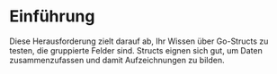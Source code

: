 # Einführung

Diese Herausforderung zielt darauf ab, Ihr Wissen über Go-Structs zu testen, die gruppierte Felder sind. Structs eignen sich gut, um Daten zusammenzufassen und damit Aufzeichnungen zu bilden.
